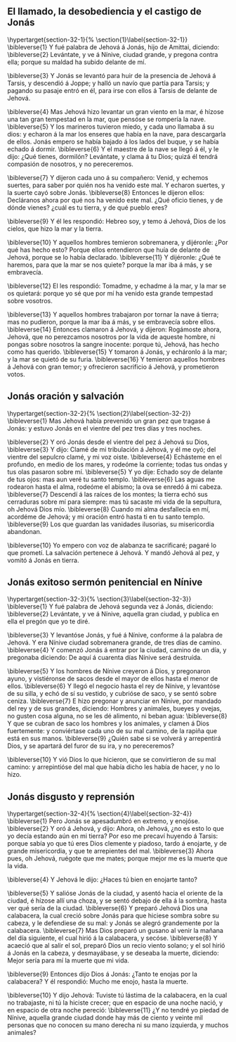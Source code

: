 ## El llamado, la desobediencia y el castigo de Jonás
\hypertarget{section-32-1}{%
\section{1}\label{section-32-1}}
\bibleverse{1} Y fué palabra de Jehová á Jonás, hijo de Amittai, diciendo: 
\bibleverse{2} Levántate, y ve á Nínive, ciudad grande, y pregona contra ella; porque su maldad ha subido delante de mí.

 
\bibleverse{3} Y Jonás se levantó para huir de la presencia de Jehová á Tarsis, y descendió á Joppe; y halló un navío que partía para Tarsis; y pagando su pasaje entró en él, para irse con ellos á Tarsis de delante de Jehová.

 
\bibleverse{4} Mas Jehová hizo levantar un gran viento en la mar, é hízose una tan gran tempestad en la mar, que pensóse se rompería la nave. 
\bibleverse{5} Y los marineros tuvieron miedo, y cada uno llamaba á su dios: y echaron á la mar los enseres que había en la nave, para descargarla de ellos. Jonás empero se había bajado á los lados del buque, y se había echado á dormir. 
\bibleverse{6} Y el maestre de la nave se llegó á él, y le dijo: ¿Qué tienes, dormilón? Levántate, y clama á tu Dios; quizá él tendrá compasión de nosotros, y no pereceremos.

 
\bibleverse{7} Y dijeron cada uno á su compañero: Venid, y echemos suertes, para saber por quién nos ha venido este mal. Y echaron suertes, y la suerte cayó sobre Jonás. 
\bibleverse{8} Entonces le dijeron ellos: Decláranos ahora por qué nos ha venido este mal. ¿Qué oficio tienes, y de dónde vienes? ¿cuál es tu tierra, y de qué pueblo eres?

 
\bibleverse{9} Y él les respondió: Hebreo soy, y temo á Jehová, Dios de los cielos, que hizo la mar y la tierra.

 
\bibleverse{10} Y aquellos hombres temieron sobremanera, y dijéronle: ¿Por qué has hecho esto? Porque ellos entendieron que huía de delante de Jehová, porque se lo había declarado. 
\bibleverse{11} Y dijéronle: ¿Qué te haremos, para que la mar se nos quiete? porque la mar iba á más, y se embravecía.

 
\bibleverse{12} El les respondió: Tomadme, y echadme á la mar, y la mar se os quietará: porque yo sé que por mí ha venido esta grande tempestad sobre vosotros.

 
\bibleverse{13} Y aquellos hombres trabajaron por tornar la nave á tierra; mas no pudieron, porque la mar iba á más, y se embravecía sobre ellos. 
\bibleverse{14} Entonces clamaron á Jehová, y dijeron: Rogámoste ahora, Jehová, que no perezcamos nosotros por la vida de aqueste hombre, ni pongas sobre nosotros la sangre inocente: porque tú, Jehová, has hecho como has querido. 
\bibleverse{15} Y tomaron á Jonás, y echáronlo á la mar; y la mar se quietó de su furia. 
\bibleverse{16} Y temieron aquellos hombres á Jehová con gran temor; y ofrecieron sacrificio á Jehová, y prometieron votos. 

## Jonás oración y salvación
\hypertarget{section-32-2}{%
\section{2}\label{section-32-2}}
\bibleverse{1} Mas Jehová había prevenido un gran pez que tragase á Jonás: y estuvo Jonás en el vientre del pez tres días y tres noches.

 
\bibleverse{2} Y oró Jonás desde el vientre del pez á Jehová su Dios, 
\bibleverse{3} Y dijo: Clamé de mi tribulación á Jehová, y él me oyó; del vientre del sepulcro clamé, y mi voz oiste. 
\bibleverse{4} Echásteme en el profundo, en medio de los mares, y rodeóme la corriente; todas tus ondas y tus olas pasaron sobre mí. 
\bibleverse{5} Y yo dije: Echado soy de delante de tus ojos: mas aun veré tu santo templo. 
\bibleverse{6} Las aguas me rodearon hasta el alma, rodeóme el abismo; la ova se enredó á mi cabeza. 
\bibleverse{7} Descendí á las raíces de los montes; la tierra echó sus cerraduras sobre mí para siempre: mas tú sacaste mi vida de la sepultura, oh Jehová Dios mío. 
\bibleverse{8} Cuando mi alma desfallecía en mí, acordéme de Jehová; y mi oración entró hasta ti en tu santo templo. 
\bibleverse{9} Los que guardan las vanidades ilusorias, su misericordia abandonan.

 
\bibleverse{10} Yo empero con voz de alabanza te sacrificaré; pagaré lo que prometí. La salvación pertenece á Jehová. Y mandó Jehová al pez, y vomitó á Jonás en tierra. 

## Jonás exitoso sermón penitencial en Nínive
\hypertarget{section-32-3}{%
\section{3}\label{section-32-3}}
\bibleverse{1} Y fué palabra de Jehová segunda vez á Jonás, diciendo: 
\bibleverse{2} Levántate, y ve á Nínive, aquella gran ciudad, y publica en ella el pregón que yo te diré.

 
\bibleverse{3} Y levantóse Jonás, y fué á Nínive, conforme á la palabra de Jehová. Y era Nínive ciudad sobremanera grande, de tres días de camino. 
\bibleverse{4} Y comenzó Jonás á entrar por la ciudad, camino de un día, y pregonaba diciendo: De aquí á cuarenta días Nínive será destruída.

 
\bibleverse{5} Y los hombres de Nínive creyeron á Dios, y pregonaron ayuno, y vistiéronse de sacos desde el mayor de ellos hasta el menor de ellos. 
\bibleverse{6} Y llegó el negocio hasta el rey de Nínive, y levantóse de su silla, y echó de sí su vestido, y cubrióse de saco, y se sentó sobre ceniza. 
\bibleverse{7} E hizo pregonar y anunciar en Nínive, por mandado del rey y de sus grandes, diciendo: Hombres y animales, bueyes y ovejas, no gusten cosa alguna, no se les dé alimento, ni beban agua: 
\bibleverse{8} Y que se cubran de saco los hombres y los animales, y clamen á Dios fuertemente: y conviértase cada uno de su mal camino, de la rapiña que está en sus manos. 
\bibleverse{9} ¿Quién sabe si se volverá y arrepentirá Dios, y se apartará del furor de su ira, y no pereceremos?

 
\bibleverse{10} Y vió Dios lo que hicieron, que se convirtieron de su mal camino: y arrepintióse del mal que había dicho les había de hacer, y no lo hizo. 

## Jonás disgusto y reprensión
\hypertarget{section-32-4}{%
\section{4}\label{section-32-4}}
\bibleverse{1} Pero Jonás se apesadumbró en extremo, y enojóse. 
\bibleverse{2} Y oró á Jehová, y dijo: Ahora, oh Jehová, ¿no es esto lo que yo decía estando aún en mi tierra? Por eso me precaví huyendo á Tarsis: porque sabía yo que tú eres Dios clemente y piadoso, tardo á enojarte, y de grande misericordia, y que te arrepientes del mal. 
\bibleverse{3} Ahora pues, oh Jehová, ruégote que me mates; porque mejor me es la muerte que la vida.

 
\bibleverse{4} Y Jehová le dijo: ¿Haces tú bien en enojarte tanto?

 
\bibleverse{5} Y salióse Jonás de la ciudad, y asentó hacia el oriente de la ciudad, é hízose allí una choza, y se sentó debajo de ella á la sombra, hasta ver qué sería de la ciudad. 
\bibleverse{6} Y preparó Jehová Dios una calabacera, la cual creció sobre Jonás para que hiciese sombra sobre su cabeza, y le defendiese de su mal: y Jonás se alegró grandemente por la calabacera. 
\bibleverse{7} Mas Dios preparó un gusano al venir la mañana del día siguiente, el cual hirió á la calabacera, y secóse. 
\bibleverse{8} Y acaeció que al salir el sol, preparó Dios un recio viento solano; y el sol hirió á Jonás en la cabeza, y desmayábase, y se deseaba la muerte, diciendo: Mejor sería para mí la muerte que mi vida.

 
\bibleverse{9} Entonces dijo Dios á Jonás: ¿Tanto te enojas por la calabacera? Y él respondió: Mucho me enojo, hasta la muerte.

 
\bibleverse{10} Y dijo Jehová: Tuviste tú lástima de la calabacera, en la cual no trabajaste, ni tú la hiciste crecer; que en espacio de una noche nació, y en espacio de otra noche pereció: 
\bibleverse{11} ¿Y no tendré yo piedad de Nínive, aquella grande ciudad donde hay más de ciento y veinte mil personas que no conocen su mano derecha ni su mano izquierda, y muchos animales? 